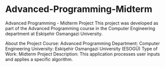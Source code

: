 # Advanced-Programming-Midterm
Advanced Programming - Midterm Project
This project was developed as part of the Advanced Programming course in the Computer Engineering department at Eskişehir Osmangazi University.

About the Project
Course: Advanced Programming
Department: Computer Engineering
University: Eskişehir Osmangazi University (ESOGÜ)
Type of Work: Midterm Project
Description: This application processes user inputs and applies a specific algorithm.
